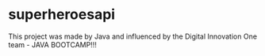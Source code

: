 # superheroesapi

This project was made by Java and influenced by the Digital Innovation One team - JAVA BOOTCAMP!!!
